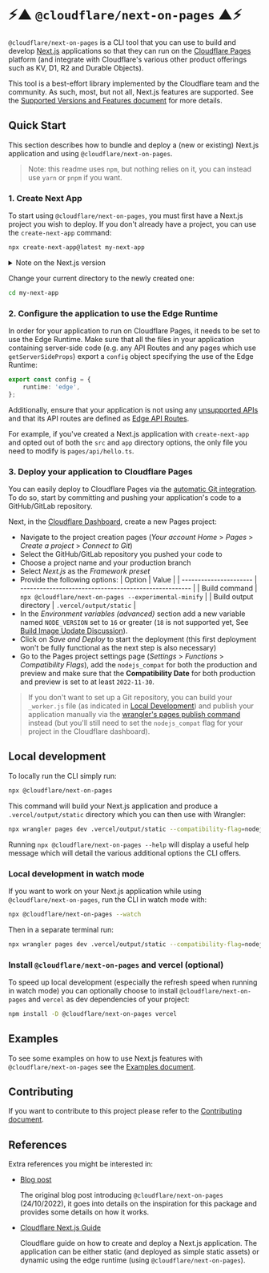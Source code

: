 # ⚡▲ `@cloudflare/next-on-pages` ▲⚡

`@cloudflare/next-on-pages` is a CLI tool that you can use to build and develop [Next.js](https://nextjs.org/) applications so that they can run on the [Cloudflare Pages](https://pages.cloudflare.com/) platform (and integrate with Cloudflare's various other product offerings such as KV, D1, R2 and Durable Objects).

This tool is a best-effort library implemented by the Cloudflare team and the community. As such, most, but not all, Next.js features are supported. See the [Supported Versions and Features document](./docs/supported.md) for more details.

## Quick Start

This section describes how to bundle and deploy a (new or existing) Next.js application and using `@cloudflare/next-on-pages`.

> Note: this readme uses `npm`, but nothing relies on it, you can instead use `yarn` or `pnpm` if you want.

### 1. Create Next App

To start using `@cloudflare/next-on-pages`, you must first have a Next.js project you wish to deploy. If you don't already have a project, you can use the `create-next-app` command:

```sh
npx create-next-app@latest my-next-app
```

<details>

<summary>Note on the Next.js version</summary>

We have confirmed support for to the current version of Next.js, at the time of writing, `13.2.4`. Although we'll endeavor to keep support for newer versions, we cannot guarantee that we'll always be up-to-date with the latest version. If you experience any problems with `@cloudflare/next-on-pages`, you may wish to try pinning to `13.2.4` while we work on supporting any recent breaking changes.

</details>

&NewLine;

Change your current directory to the newly created one:

```sh
cd my-next-app
```

### 2. Configure the application to use the Edge Runtime

In order for your application to run on Cloudflare Pages, it needs to be set to use the Edge Runtime. Make sure that all the files in your application containing server-side code (e.g. any API Routes and any pages which use `getServerSideProps`) export a `config` object specifying the use of the Edge Runtime:

```ts
export const config = {
	runtime: 'edge',
};
```

Additionally, ensure that your application is not using any [unsupported APIs](https://nextjs.org/docs/api-reference/edge-runtime#unsupported-apis) and that its API routes are defined as [Edge API Routes](https://nextjs.org/docs/api-routes/edge-api-routes).

For example, if you've created a Next.js application with `create-next-app` and opted out of both the `src` and `app` directory options, the only file you need to modify is `pages/api/hello.ts`.

### 3. Deploy your application to Cloudflare Pages

You can easily deploy to Cloudflare Pages via the [automatic Git integration](https://developers.cloudflare.com/pages/platform/git-integration/). To do so, start by committing and pushing your application's code to a GitHub/GitLab repository.

Next, in the [Cloudflare Dashboard](https://dash.cloudflare.com/?to=/:account/pages), create a new Pages project:

- Navigate to the project creation pages (_Your account Home_ > _Pages_ > _Create a project_ > _Connect to Git_)
- Select the GitHub/GitLab repository you pushed your code to
- Choose a project name and your production branch
- Select _Next.js_ as the _Framework preset_
- Provide the following options:
  | Option | Value |
  | ---------------------- | ----------------------------------------------------- |
  | Build command | `npx @cloudflare/next-on-pages --experimental-minify` |
  | Build output directory | `.vercel/output/static` |
- In the _Environment variables (advanced)_ section add a new variable named `NODE_VERSION` set to `16` or greater (`18` is not supported yet, See [Build Image Update Discussion](https://github.com/cloudflare/pages-build-image/discussions/1)).
- Click on _Save and Deploy_ to start the deployment (this first deployment won't be fully functional as the next step is also necessary)
- Go to the Pages project settings page (_Settings_ > _Functions_ > _Compatibility Flags_), add the `nodejs_compat` for both the production and preview and make sure that the **Compatibility Date** for both production and preview is set to at least `2022-11-30`.

> If you don't want to set up a Git repository, you can build your `_worker.js` file (as indicated in [Local Development](#local-development)) and publish your application manually via the [wrangler's pages publish command](https://developers.cloudflare.com/workers/wrangler/commands/#publish-1) instead (but you'll still need to set the `nodejs_compat` flag for your project in the Cloudflare dashboard).

## Local development

To locally run the CLI simply run:

```sh
npx @cloudflare/next-on-pages
```

This command will build your Next.js application and produce a `.vercel/output/static` directory which you can then use with Wrangler:

```sh
npx wrangler pages dev .vercel/output/static --compatibility-flag=nodejs_compat
```

Running `npx @cloudflare/next-on-pages --help` will display a useful help message which will detail the various additional options the CLI offers.

### Local development in watch mode

If you want to work on your Next.js application while using `@cloudflare/next-on-pages`, run the CLI in watch mode with:

```sh
npx @cloudflare/next-on-pages --watch
```

Then in a separate terminal run:

```sh
npx wrangler pages dev .vercel/output/static --compatibility-flag=nodejs_compat
```

### Install `@cloudflare/next-on-pages` and vercel (optional)

To speed up local development (especially the refresh speed when running in watch mode) you can optionally choose to install `@cloudflare/next-on-pages` and `vercel` as dev dependencies of your project:

```sh
npm install -D @cloudflare/next-on-pages vercel
```

## Examples

To see some examples on how to use Next.js features with `@cloudflare/next-on-pages` see the [Examples document](./docs/examples.md).

## Contributing

If you want to contribute to this project please refer to the [Contributing document](./docs/contributing.md).

## References

Extra references you might be interested in:

- [Blog post](https://blog.cloudflare.com/next-on-pages)

  The original blog post introducing `@cloudflare/next-on-pages` (24/10/2022), it goes into details on the inspiration for this package and provides some details on how it works.

- [Cloudflare Next.js Guide](https://developers.cloudflare.com/pages/framework-guides/deploy-a-nextjs-site/)

  Cloudflare guide on how to create and deploy a Next.js application. The application can be either static (and deployed as simple static assets) or dynamic using the edge runtime (using `@cloudflare/next-on-pages`).
